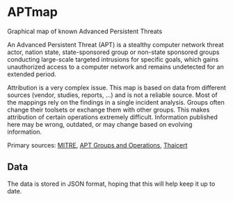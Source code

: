 # APTmap
Graphical map of known Advanced Persistent Threats

An Advanced Persistent Threat (APT) is a stealthy computer network threat actor, nation state, state-sponsored group or non-state sponsored groups conducting large-scale targeted intrusions for specific goals, which gains unauthorized access to a computer network and remains undetected for an extended period.

Attribution is a very complex issue. This map is based on data from different sources (vendor, studies, reports, ...) and is not a reliable source. Most of the mappings rely on the findings in a single incident analysis. Groups often change their toolsets or exchange them with other groups. This makes attribution of certain operations extremely difficult. Information published here may be wrong, outdated, or may change based on evolving information.

Primary sources: <a href="https://attack.mitre.org/resources/terms-of-use/" target="blank_">MITRE</a>, <a href="https://apt.threattracking.com/" target="blank_">APT Groups and Operations</a>, <a href="https://www.thaicert.or.th/downloads/files/A_Threat_Actor_Encyclopedia.pdf" target="blank_">Thaicert</a>


<h2>Data</h2>
The data is stored in JSON format, hoping that this will help keep it up to date.
